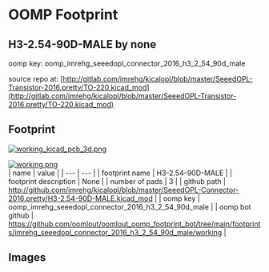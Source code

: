 # OOMP Footprint  
## H3-2.54-90D-MALE  by none  
  
oomp key: oomp_imrehg_seeedopl_connector_2016_h3_2_54_90d_male  
  
source repo at: [http://gitlab.com/imrehg/kicalopl/blob/master/SeeedOPL-Transistor-2016.pretty/TO-220.kicad_mod](http://gitlab.com/imrehg/kicalopl/blob/master/SeeedOPL-Transistor-2016.pretty/TO-220.kicad_mod)  
## Footprint  
  
[![working_kicad_pcb_3d.png](working_kicad_pcb_3d_600.png)](working_kicad_pcb_3d.png)  
  
[![working.png](working_600.png)](working.png)  
| name | value | 
| --- | --- | 
| footprint name | H3-2.54-90D-MALE | 
| footprint description | None | 
| number of pads | 3 | 
| github path | http://github.com/imrehg/kicalopl/blob/master/SeeedOPL-Connector-2016.pretty/H3-2.54-90D-MALE.kicad_mod | 
| oomp key | oomp_imrehg_seeedopl_connector_2016_h3_2_54_90d_male | 
| oomp bot github | https://github.com/oomlout/oomlout_oomp_footprint_bot/tree/main/footprints/imrehg_seeedopl_connector_2016_h3_2_54_90d_male/working | 
## Images  
